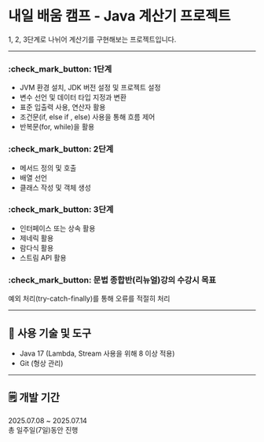 # 내일 배움 캠프 - Java 계산기 프로젝트

1, 2, 3단계로 나뉘어 계산기를 구현해보는 프로젝트입니다.

- - -

### :check_mark_button: 1단계   
- JVM 환경 설치, JDK 버전 설정 및 프로젝트 설정
- 변수 선언 및 데이터 타입 지정과 변환
- 표준 입출력 사용, 연산자 활용
- 조건문(if, else if , else) 사용을 통해 흐름 제어
- 반복문(for, while)을 활용

### :check_mark_button: 2단계   
- 메서드 정의 및 호출
- 배열 선언
- 클래스 작성 및 객체 생성

### :check_mark_button: 3단계
- 인터페이스 또는 상속 활용
- 제네릭 활용
- 람다식 활용
- 스트림 API 활용

### :check_mark_button: 문법 종합반(리뉴얼)강의 수강시 목표
예외 처리(try-catch-finally)를 통해 오류를 적절히 처리

* * *

## :pushpin: 사용 기술 및 도구
- Java 17 (Lambda, Stream 사용을 위해 8 이상 적용)
- Git (형상 관리)

* * *

## :spiral_notepad: 개발 기간
2025.07.08 ~ 2025.07.14   
총 일주일(7일)동안 진행